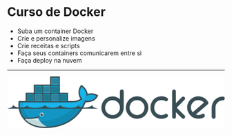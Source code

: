 Curso de Docker
===============================================

- Suba um container Docker
- Crie e personalize imagens
- Crie receitas e scripts
- Faça seus containers comunicarem entre si
- Faça deploy na nuvem

--------------------
 ![](https://github.com/jacksonn455/Docker/blob/main/1200px-Docker_(container_engine)_logo.svg.png)
